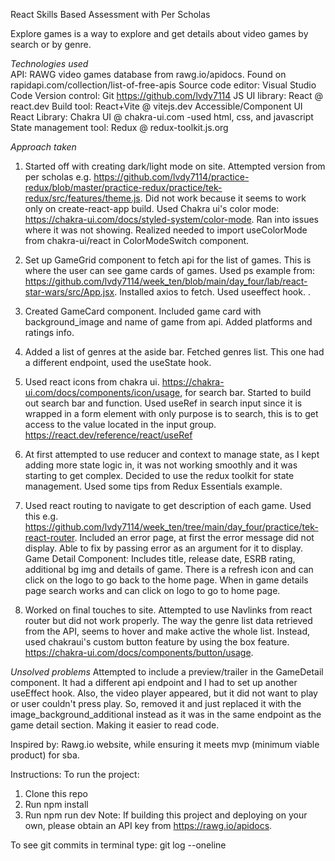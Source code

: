 React Skills Based Assessment with Per Scholas


Explore games is a way to explore and get details about video games by search or by genre.

_Technologies used_  
API: RAWG video games database from rawg.io/apidocs. Found on rapidapi.com/collection/list-of-free-apis
Source code editor: Visual Studio Code
Version control: Git https://github.com/lvdy7114
JS UI library: React @ react.dev
Build tool: React+Vite @ vitejs.dev
Accessible/Component UI React Library: Chakra UI @ chakra-ui.com
-used html, css, and javascript
State management tool: Redux @ redux-toolkit.js.org

_Approach taken_

1. Started off with creating dark/light mode on site. Attempted version from per scholas
   e.g. https://github.com/lvdy7114/practice-redux/blob/master/practice-redux/practice/tek-redux/src/features/theme.js. Did not work because it seems to work only on create-react-app build. Used Chakra ui's color mode: https://chakra-ui.com/docs/styled-system/color-mode. Ran into issues where it was not showing. Realized needed to import useColorMode from chakra-ui/react in ColorModeSwitch component.

2. Set up GameGrid component to fetch api for the list of games. This is where the user can see game cards of games. Used ps example from:
   https://github.com/lvdy7114/week_ten/blob/main/day_four/lab/react-star-wars/src/App.jsx. Installed axios to fetch. Used useeffect hook.
   .
3. Created GameCard component. Included game card with background_image and name of game from api. Added platforms and ratings info.

4. Added a list of genres at the aside bar. Fetched genres list. This one had a different endpoint, used the useState hook.

5. Used react icons from chakra ui. https://chakra-ui.com/docs/components/icon/usage, for search bar. Started to build out search bar and function. Used useRef in search input since it is wrapped in a form element with only purpose is to search, this is to get access to the value located in the input group. https://react.dev/reference/react/useRef

6. At first attempted to use reducer and context to manage state, as I kept adding more state logic in, it was not working smoothly and it was starting to get complex. Decided to use the redux toolkit for state management. Used some tips from Redux Essentials example.

7. Used react routing to navigate to get description of each game. Used this e.g. https://github.com/lvdy7114/week_ten/tree/main/day_four/practice/tek-react-router.
   Included an error page, at first the error message did not display. Able to fix by passing error as an argument for it to display.
   Game Detail Component: Includes title, release date, ESRB rating, additional bg img and details of game. There is a refresh icon and can click on the logo to go back to the home page. When in game details page search works and can click on logo to go to home page.

8. Worked on final touches to site. Attempted to use Navlinks from react router but did not work properly. The way the genre list data retrieved from the API, seems to hover and make active the whole list. Instead, used chakraui's custom button feature by using the box feature.
   https://chakra-ui.com/docs/components/button/usage.

_Unsolved problems_
Attempted to include a preview/trailer in the GameDetail component. It had a different api endpoint and I had to set up another useEffect hook. Also, the video player appeared, but it did not want to play or user couldn't press play. So, removed it and just replaced it with the image_background_additional instead as it was in the same endpoint as the game detail section. Making it easier to read code.

Inspired by: Rawg.io website, while ensuring it meets mvp (minimum viable product) for sba.

Instructions:
To run the project:

1. Clone this repo
2. Run npm install
3. Run npm run dev
   Note: If building this project and deploying on your own,
   please obtain an API key from https://rawg.io/apidocs.

To see git commits in terminal type: git log --oneline
